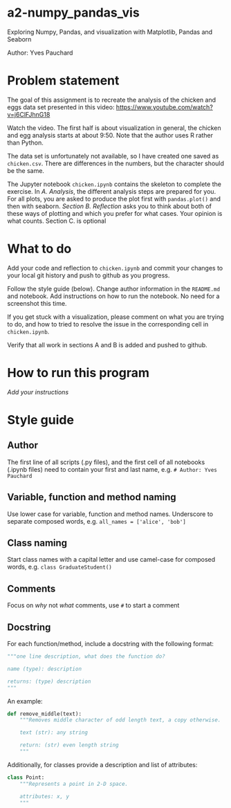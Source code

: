 # a2-numpy_pandas_vis
Exploring Numpy, Pandas, and visualization with Matplotlib, Pandas and Seaborn

Author: Yves Pauchard

# Problem statement
The goal of this assignment is to recreate the analysis of the chicken and eggs data set presented in this video:
https://www.youtube.com/watch?v=j6ClFJhnG18

Watch the video. The first half is about visualization in general, the chicken and egg analysis starts at about 9:50. Note that the author uses R rather than Python.

The data set is unfortunately not available, so I have created one saved as `chicken.csv`. There are differences in the numbers, but the character should be the same.

The Jupyter notebook `chicken.ipynb` contains the skeleton to complete the exercise.
In _A. Analysis_, the different analysis steps are prepared for you. For all plots, you are asked to produce the plot first with `pandas.plot()` and then with seaborn. _Section B. Reflection_ asks you to think about both of these ways of plotting and which you prefer for what cases. Your opinion is what counts.
Section C. is optional

# What to do

Add your code and reflection to `chicken.ipynb` and commit your changes to your local git history and push to github as you progress.

Follow the style guide (below). Change author information in the `README.md` and notebook. Add instructions on how to run the notebook. No need for a screenshot this time.

If you get stuck with a visualization, please comment on what you are trying to do, and how to tried to resolve the issue in the corresponding cell in `chicken.ipynb`. 

Verify that all work in sections A and B is added and pushed to github.

# How to run this program
_Add your instructions_

# Style guide
## Author
The first line of all scripts (.py files), and the first cell of all notebooks (.ipynb files) need to contain your first and last name, e.g. `# Author: Yves Pauchard`

## Variable, function and method naming
Use lower case for variable, function and method names. Underscore to separate composed words, e.g. `all_names = ['alice', 'bob']`

## Class naming
Start class names with a capital letter and use camel-case for composed words, e.g. `class GraduateStudent()`

## Comments
Focus on _why_ not _what_ comments, use `#` to start a comment

## Docstring
For each function/method, include a docstring with the following format:
```python
"""one line description, what does the function do?

name (type): description

returns: (type) description
"""
```

An example:
```python
def remove_middle(text):
    """Removes middle character of odd length text, a copy otherwise.

    text (str): any string

    return: (str) even length string
    """
```

Additionally, for classes provide a description and list of attributes:
```python
class Point:
    """Represents a point in 2-D space.

    attributes: x, y
    """
```

